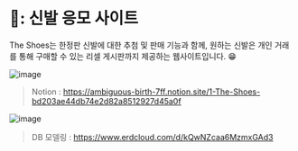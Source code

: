 # 👞: 신발 응모 사이트

The Shoes는 한정판 신발에 대한 추첨 및 판매 기능과 함께, 원하는 신발은 개인 거래를 통해 구매할 수 있는 리셀 게시판까지 제공하는 웹사이트입니다. :grin:

![image](https://user-images.githubusercontent.com/86546758/159121262-83feafce-b8a9-427c-93f8-361a5913cd20.png)
> Notion : https://ambiguous-birth-7ff.notion.site/1-The-Shoes-bd203ae44db74e2d82a8512927d45a0f

![image](https://user-images.githubusercontent.com/86546758/159121299-3fddb6f3-3ef4-4b65-98ef-3af5e5017934.png)
> DB 모델링 : https://www.erdcloud.com/d/kQwNZcaa6MzmxGAd3
